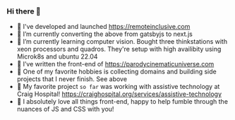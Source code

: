 ### Hi there 👋

- 🔭 I've developed and launched https://remoteinclusive.com
- 🌱 I’m currently converting the above from gatsbyjs to next.js
- 🌱 I’m currently learning computer vision. Bought three thinkstations with xeon processors and quadros. They're setup with high availibity using Microk8s and ubuntu 22.04
- 🔭 I’ve written the front-end of https://parodycinematicuniverse.com
- 🤔 One of my favorite hobbies is collecting domains and building side projects that I never finish. See above
- 👯 My favorite project `so far` was working with assistive technology at Craig Hospital! https://craighospital.org/services/assistive-technology
- 💬 I absolutely love all things front-end, happy to help fumble through the nuances of JS and CSS with you!
<!--
**PeteLevineA/petelevinea** is a ✨ _special_ ✨ repository because its `README.md` (this file) appears on your GitHub profile.

Here are some ideas to get you started:

- 🔭 I’m currently working on ...
- 🌱 I’m currently learning ...
- 👯 I’m looking to collaborate on ...
- 🤔 I’m looking for help with ...
- 💬 Ask me about ...
- 📫 How to reach me: ...
- 😄 Pronouns: ...
- ⚡ Fun fact: ...
-->
